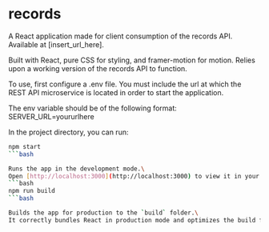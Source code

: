 # records

A React application made for client consumption of the records API. Available at
[insert_url_here].

Built with React, pure CSS for styling, and framer-motion for motion. Relies upon a 
working version of the records API to function.

To use, first configure a .env file. You must include the url at which the REST API
microservice is located in order to start the application.

The env variable should be of the following format:
SERVER_URL=yoururlhere

In the project directory, you can run:
```bash
npm start
```bash

Runs the app in the development mode.\
Open [http://localhost:3000](http://localhost:3000) to view it in your browser.
```bash
npm run build
```bash

Builds the app for production to the `build` folder.\
It correctly bundles React in production mode and optimizes the build for the best performance.